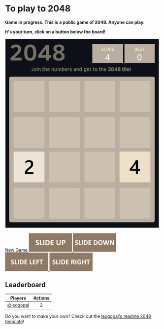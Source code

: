 # To play to 2048

**Game in progress. This is a public game of 2048. Anyone can play.**

**It's your turn, click on a button below the board!**

<!-- 2048GameBoard -->
<img src="https://github.com/leogopal/readme-2048/blob/main/Data/gameboard.png" width="500"/>
<!-- 2048GameBoard -->

<!-- 2048GameActions -->
<a href="https://github.com/leogopal/readme-2048/issues/new?title=2048|newgame&body=Just+push+'Submit+new+issue'.+You+don't+need+to+do+anything+else."> New Game </a> <a href="https://github.com/leogopal/readme-2048/issues/new?title=2048|slideUp&body=Just+push+'Submit+new+issue'.+You+don't+need+to+do+anything+else."> <img src="Assets/slideUp.png"/> </a> <a href="https://github.com/leogopal/readme-2048/issues/new?title=2048|slideDown&body=Just+push+'Submit+new+issue'.+You+don't+need+to+do+anything+else."> <img src="Assets/slideDown.png"/> </a> <a href="https://github.com/leogopal/readme-2048/issues/new?title=2048|slideLeft&body=Just+push+'Submit+new+issue'.+You+don't+need+to+do+anything+else."> <img src="Assets/slideLeft.png"/> </a> <a href="https://github.com/leogopal/readme-2048/issues/new?title=2048|slideRight&body=Just+push+'Submit+new+issue'.+You+don't+need+to+do+anything+else."> <img src="Assets/slideRight.png"/> </a>
<!-- 2048GameActions -->

## Leaderboard

<!-- 2048Ranking -->
| Players | Actions |
|---------------|:---------:|
| [@leogopal](https://github.com/leogopal) | 2 |
<!-- 2048Ranking -->

Do you want to make your own? Check out the [leogopal's readme 2048 template](https://github.com/leogopal/Readme-2048)!
